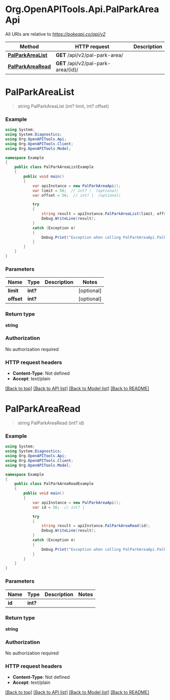 # Org.OpenAPITools.Api.PalParkAreaApi

All URIs are relative to *https://pokeapi.co/api/v2*

Method | HTTP request | Description
------------- | ------------- | -------------
[**PalParkAreaList**](PalParkAreaApi.md#palparkarealist) | **GET** /api/v2/pal-park-area/ | 
[**PalParkAreaRead**](PalParkAreaApi.md#palparkarearead) | **GET** /api/v2/pal-park-area/{id}/ | 


<a name="palparkarealist"></a>
# **PalParkAreaList**
> string PalParkAreaList (int? limit, int? offset)



### Example
```csharp
using System;
using System.Diagnostics;
using Org.OpenAPITools.Api;
using Org.OpenAPITools.Client;
using Org.OpenAPITools.Model;

namespace Example
{
    public class PalParkAreaListExample
    {
        public void main()
        {
            var apiInstance = new PalParkAreaApi();
            var limit = 56;  // int? |  (optional) 
            var offset = 56;  // int? |  (optional) 

            try
            {
                string result = apiInstance.PalParkAreaList(limit, offset);
                Debug.WriteLine(result);
            }
            catch (Exception e)
            {
                Debug.Print("Exception when calling PalParkAreaApi.PalParkAreaList: " + e.Message );
            }
        }
    }
}
```

### Parameters

Name | Type | Description  | Notes
------------- | ------------- | ------------- | -------------
 **limit** | **int?**|  | [optional] 
 **offset** | **int?**|  | [optional] 

### Return type

**string**

### Authorization

No authorization required

### HTTP request headers

 - **Content-Type**: Not defined
 - **Accept**: text/plain

[[Back to top]](#) [[Back to API list]](../README.md#documentation-for-api-endpoints) [[Back to Model list]](../README.md#documentation-for-models) [[Back to README]](../README.md)

<a name="palparkarearead"></a>
# **PalParkAreaRead**
> string PalParkAreaRead (int? id)



### Example
```csharp
using System;
using System.Diagnostics;
using Org.OpenAPITools.Api;
using Org.OpenAPITools.Client;
using Org.OpenAPITools.Model;

namespace Example
{
    public class PalParkAreaReadExample
    {
        public void main()
        {
            var apiInstance = new PalParkAreaApi();
            var id = 56;  // int? | 

            try
            {
                string result = apiInstance.PalParkAreaRead(id);
                Debug.WriteLine(result);
            }
            catch (Exception e)
            {
                Debug.Print("Exception when calling PalParkAreaApi.PalParkAreaRead: " + e.Message );
            }
        }
    }
}
```

### Parameters

Name | Type | Description  | Notes
------------- | ------------- | ------------- | -------------
 **id** | **int?**|  | 

### Return type

**string**

### Authorization

No authorization required

### HTTP request headers

 - **Content-Type**: Not defined
 - **Accept**: text/plain

[[Back to top]](#) [[Back to API list]](../README.md#documentation-for-api-endpoints) [[Back to Model list]](../README.md#documentation-for-models) [[Back to README]](../README.md)


